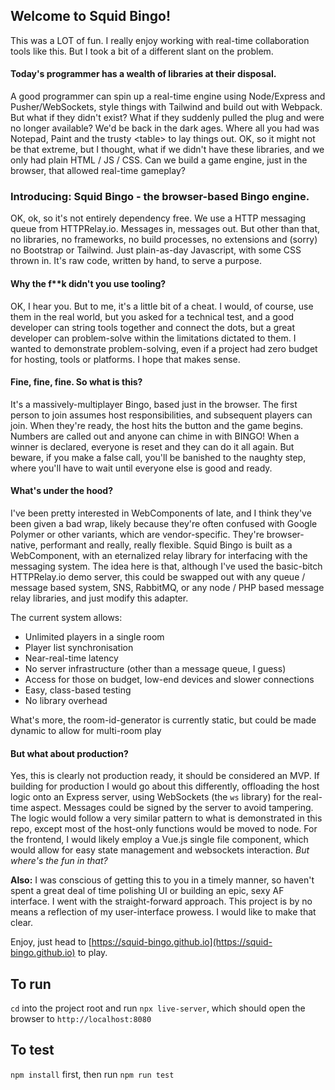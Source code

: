## Welcome to Squid Bingo!

This was a LOT of fun. I really enjoy working with real-time collaboration tools like this. But I took a bit of a different slant on the problem.

#### Today's programmer has a wealth of libraries at their disposal.

A good programmer can spin up a real-time engine using Node/Express and Pusher/WebSockets, style things with Tailwind and build out with Webpack. But what if they didn't exist? What if they suddenly pulled the plug and were no longer available? We'd be back in the dark ages. Where all you had was Notepad, Paint and the trusty \<table> to lay things out. OK, so it might not be that extreme, but I thought, what if we didn't have these libraries, and we only had plain HTML / JS / CSS. Can we build a game engine, just in the browser, that allowed real-time gameplay?

### Introducing: Squid Bingo - the browser-based Bingo engine.

OK, ok, so it's not entirely dependency free. We use a HTTP messaging queue from HTTPRelay.io. Messages in, messages out. But other than that, no libraries, no frameworks, no build processes, no extensions and (sorry) no Bootstrap or Tailwind. Just plain-as-day Javascript, with some CSS thrown in. It's raw code, written by hand, to serve a purpose.

#### Why the f\*\*k didn't you use tooling?

OK, I hear you. But to me, it's a little bit of a cheat. I would, of course, use them in the real world, but you asked for a technical test, and a good developer can string tools together and connect the dots, but a great developer can problem-solve within the limitations dictated to them. I wanted to demonstrate problem-solving, even if a project had zero budget for hosting, tools or platforms. I hope that makes sense.

#### Fine, fine, fine. So what is this?

It's a massively-multiplayer Bingo, based just in the browser. The first person to join assumes host responsibilities, and subsequent players can join. When they're ready, the host hits the button and the game begins. Numbers are called out and anyone can chime in with BINGO! When a winner is declared, everyone is reset and they can do it all again. But beware, if you make a false call, you'll be banished to the naughty step, where you'll have to wait until everyone else is good and ready.

#### What's under the hood?

I've been pretty interested in WebComponents of late, and I think they've been given a bad wrap, likely because they're often confused with Google Polymer or other variants, which are vendor-specific. They're browser-native, performant and really, really flexible. Squid Bingo is built as a WebComponent, with an eternalized relay library for interfacing with the messaging system. The idea here is that, although I've used the basic-bitch HTTPRelay.io demo server, this could be swapped out with any queue / message based system, SNS, RabbitMQ, or any node / PHP based message relay libraries, and just modify this adapter.

The current system allows:

*   Unlimited players in a single room
*   Player list synchronisation
*   Near-real-time latency
*   No server infrastructure (other than a message queue, I guess)
*   Access for those on budget, low-end devices and slower connections
*   Easy, class-based testing
*   No library overhead

What's more, the room-id-generator is currently static, but could be made dynamic to allow for multi-room play

#### But what about production?

Yes, this is clearly not production ready, it should be considered an MVP. If building for production I would go about this differently, offloading the host logic onto an Express server, using WebSockets (the `ws` library) for the real-time aspect. Messages could be signed by the server to avoid tampering. The logic would follow a very similar pattern to what is demonstrated in this repo, except most of the host-only functions would be moved to node. For the frontend, I would likely employ a Vue.js single file component, which would allow for easy state management and websockets interaction. _But where's the fun in that?_

**Also:** I was conscious of getting this to you in a timely manner, so haven't spent a great deal of time polishing UI or building an epic, sexy AF interface. I went with the straight-forward approach. This project is by no means a reflection of my user-interface prowess. I would like to make that clear.

Enjoy, just head to [https://squid-bingo.github.io](https://squid-bingo.github.io) to play.

## To run

`cd` into the project root and run `npx live-server`, which should open the browser to `http://localhost:8080`

## To test

`npm install` first, then run `npm run test`